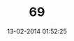 ---
layout: post
title:  "69"
date: 13-02-2014 01:52:25
categories: jekyll update
language: 'ru'
image: 069.png
---